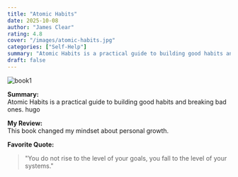 ```yaml
---
title: "Atomic Habits"
date: 2025-10-08
author: "James Clear"
rating: 4.8
cover: "/images/atomic-habits.jpg"
categories: ["Self-Help"]
summary: "Atomic Habits is a practical guide to building good habits and breaking bad ones."
draft: false
---
```


![book1](/images/atomic-habits.jpg)

**Summary:**  
Atomic Habits is a practical guide to building good habits and breaking bad ones.
hugo

**My Review:**  
This book changed my mindset about personal growth.

**Favorite Quote:**  
> "You do not rise to the level of your goals, you fall to the level of your systems."

